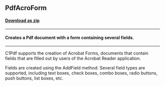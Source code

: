 ## PdfAcroForm
#### [Download as zip](https://grapecity.github.io/DownGit/#/home?url=https://github.com/GrapeCity/ComponentOne-WinForms-Samples/tree/master/NetFramework\Pdf\CS\PdfAcroform)
____
#### Creates a Pdf document with a form containing several fields.
____
C1Pdf supports the creation of Acrobat Forms, documents that contain fields that are filled out by users of the Acrobat Reader application. 

Fields are created using the AddField method. Several field types are supported, including text boxes, check boxes, combo boxes, radio buttons, push buttons, list boxes, etc. 